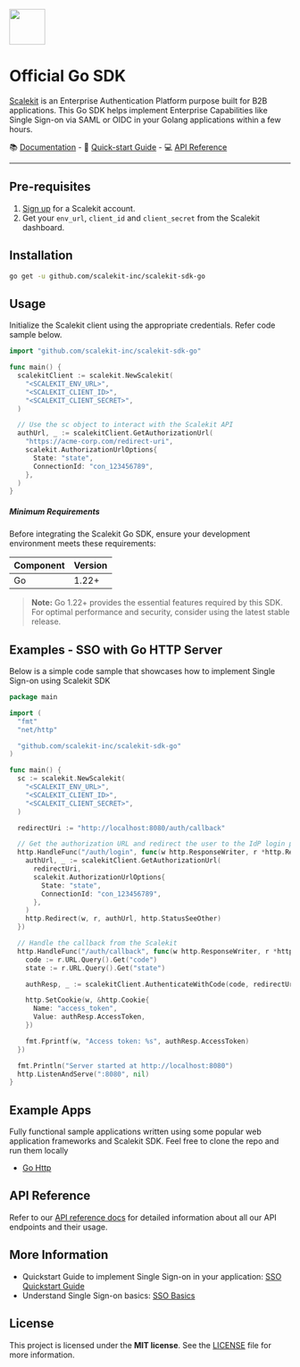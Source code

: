 <p align="left">
  <a href="https://scalekit.com" target="_blank" rel="noopener noreferrer">
    <picture>
      <img src="https://cdn.scalekit.cloud/v1/scalekit-logo-dark.svg" height="64">
    </picture>
  </a>
  <br/>
</p>

# Official Go SDK

<a href="https://scalekit.com" target="_blank" rel="noopener noreferrer">Scalekit</a> is an Enterprise Authentication Platform purpose built for B2B applications. This Go SDK helps implement Enterprise Capabilities like Single Sign-on via SAML or OIDC in your Golang applications within a few hours.

<div>
📚 <a target="_blank" href="https://docs.scalekit.com">Documentation</a> - 🚀 <a target="_blank" href="https://docs.scalekit.com">Quick-start Guide</a> - 💻 <a target="_blank" href="https://docs.scalekit.com/apis">API Reference</a>
</div>
<hr />

## Pre-requisites

1. [Sign up](https://scalekit.com) for a Scalekit account.
2. Get your ```env_url```, ```client_id``` and ```client_secret``` from the Scalekit dashboard.

## Installation

```sh
go get -u github.com/scalekit-inc/scalekit-sdk-go
```

## Usage

Initialize the Scalekit client using the appropriate credentials. Refer code sample below.

```go
import "github.com/scalekit-inc/scalekit-sdk-go"

func main() {
  scalekitClient := scalekit.NewScalekit(
    "<SCALEKIT_ENV_URL>",
    "<SCALEKIT_CLIENT_ID>",
    "<SCALEKIT_CLIENT_SECRET>",
  )

  // Use the sc object to interact with the Scalekit API
  authUrl, _ := scalekitClient.GetAuthorizationUrl(
    "https://acme-corp.com/redirect-uri",
    scalekit.AuthorizationUrlOptions{
      State: "state",
      ConnectionId: "con_123456789",
    },
  )
}

```

##### Minimum Requirements

Before integrating the Scalekit Go SDK, ensure your development environment meets these requirements:

| Component | Version |
| --------- | ------- |
| Go        | 1.22+   |

> **Note:** Go 1.22+ provides the essential features required by this SDK. For optimal performance and security, consider using the latest stable release.


## Examples - SSO with Go HTTP Server

Below is a simple code sample that showcases how to implement Single Sign-on using Scalekit SDK

```go
package main

import (
  "fmt"
  "net/http"

  "github.com/scalekit-inc/scalekit-sdk-go"
)

func main() {
  sc := scalekit.NewScalekit(
    "<SCALEKIT_ENV_URL>",
    "<SCALEKIT_CLIENT_ID>",
    "<SCALEKIT_CLIENT_SECRET>",
  )

  redirectUri := "http://localhost:8080/auth/callback"

  // Get the authorization URL and redirect the user to the IdP login page
  http.HandleFunc("/auth/login", func(w http.ResponseWriter, r *http.Request) {
    authUrl, _ := scalekitClient.GetAuthorizationUrl(
      redirectUri,
      scalekit.AuthorizationUrlOptions{
        State: "state",
        ConnectionId: "con_123456789",
      },
    )
    http.Redirect(w, r, authUrl, http.StatusSeeOther)
  })

  // Handle the callback from the Scalekit
  http.HandleFunc("/auth/callback", func(w http.ResponseWriter, r *http.Request) {
    code := r.URL.Query().Get("code")
    state := r.URL.Query().Get("state")

    authResp, _ := scalekitClient.AuthenticateWithCode(code, redirectUri)

    http.SetCookie(w, &http.Cookie{
      Name: "access_token",
      Value: authResp.AccessToken,
    })

    fmt.Fprintf(w, "Access token: %s", authResp.AccessToken)
  })

  fmt.Println("Server started at http://localhost:8080")
  http.ListenAndServe(":8080", nil)
}
```

## Example Apps

Fully functional sample applications written using some popular web application frameworks and Scalekit SDK. Feel free to clone the repo and run them locally

- [Go Http](https://github.com/scalekit-inc/scalekit-go-example.git)


## API Reference

Refer to our [API reference docs](https://docs.scalekit.com/apis) for detailed information about all our API endpoints and their usage.

## More Information

- Quickstart Guide to implement Single Sign-on in your application: [SSO Quickstart Guide](https://docs.scalekit.com)
- Understand Single Sign-on basics: [SSO Basics](https://docs.scalekit.com/best-practices/single-sign-on)

## License

This project is licensed under the **MIT license**.
See the [LICENSE](LICENSE) file for more information.
